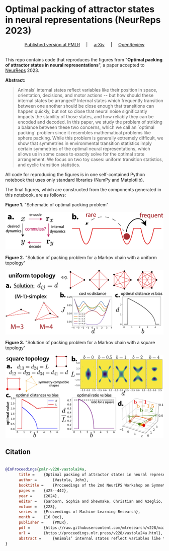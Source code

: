 # Optimal packing of attractor states in neural representations (NeurReps 2023)

<div align="center">
<a href="https://proceedings.mlr.press/v228/vastola24a.html">Published version at PMLR</a> &nbsp;&nbsp;&nbsp; | &nbsp;&nbsp;&nbsp;
<a href="https://arxiv.org/abs/2504.12429">arXiv</a> &nbsp;&nbsp;&nbsp; | &nbsp;&nbsp;&nbsp;
<a href="https://openreview.net/forum?id=rmdSVvC1Qk">OpenReview</a> </div>
<br/>

This repo contains code that reproduces the figures from "**Optimal packing of attractor states in neural representations**", a paper accepted to [NeurReps](neurreps.org) 2023. 

**Abstract:**
> Animals' internal states reflect variables like their position in space, orientation, decisions, and motor actions -- but how should these internal states be arranged? Internal states which frequently transition between one another should be close enough that transitions can happen quickly, but not so close that neural noise significantly impacts the stability of those states, and how reliably they can be encoded and decoded. In this paper, we study the problem of striking a balance between these two concerns, which we call an `optimal packing' problem since it resembles mathematical problems like sphere packing. While this problem is generally extremely difficult, we show that symmetries in environmental transition statistics imply certain symmetries of the optimal neural representations, which allows us in some cases to exactly solve for the optimal state arrangement. We focus on two toy cases: uniform transition statistics, and cyclic transition statistics.

All code for reproducing the figures is in one self-contained Python notebook that uses only standard libraries (NumPy and Matplotlib).

The final figures, which are constructed from the components generated in this notebook, are as follows:

**Figure 1.** "Schematic of optimal packing problem"

<p align="center">
<img src="finalfigs/fig1_general.png" width="600"/></p>

**Figure 2.** "Solution of packing problem for a Markov chain with a uniform topology"

<p align="center">
<img src="finalfigs/fig2_uniform_fixed.png" width="600"/></p>

**Figure 3.** "Solution of packing problem for a Markov chain with a square topology"

<p align="center">
<img src="finalfigs/fig3_square.png" width="600"/></p>

## Citation

```bibtex

@InProceedings{pmlr-v228-vastola24a,
      title = 	 {Optimal packing of attractor states in neural representations},
      author =       {Vastola, John},
      booktitle = 	 {Proceedings of the 2nd NeurIPS Workshop on Symmetry and Geometry in Neural Representations},
      pages = 	 {425--442},
      year = 	 {2024},
      editor = 	 {Sanborn, Sophia and Shewmake, Christian and Azeglio, Simone and Miolane, Nina},
      volume = 	 {228},
      series = 	 {Proceedings of Machine Learning Research},
      month = 	 {16 Dec},
      publisher =    {PMLR},
      pdf = 	 {https://raw.githubusercontent.com/mlresearch/v228/main/assets/vastola24a/vastola24a.pdf},
      url = 	 {https://proceedings.mlr.press/v228/vastola24a.html},
      abstract = 	 {Animals’ internal states reflect variables like their position in space, orientation, decisions, and motor actions—but how should these internal states be arranged? Internal states which frequently transition between one another should be close enough that transitions can happen quickly, but not so close that neural noise significantly impacts the stability of those states, and how reliably they can be encoded and decoded. In this paper, we study the problem of striking a balance between these two concerns, which we call an ‘optimal packing’ problem since it resembles mathematical problems like sphere packing. While this problem is generally extremely difficult, we show that symmetries in environmental transition statistics imply certain symmetries of the optimal neural representations, which allows us in some cases to exactly solve for the optimal state arrangement. We focus on two toy cases: uniform transition statistics, and cyclic transition statistics. Code is available at \url{https://github.com/john-vastola/optimal-packing-neurreps23}.}
}
```

